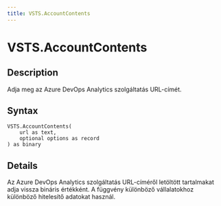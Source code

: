 ```yaml
---
title: VSTS.AccountContents
---
```


# VSTS.AccountContents


## Description

Adja meg az Azure DevOps Analytics szolgáltatás URL-címét.


## Syntax

```powerquery
VSTS.AccountContents(
    url as text,
    optional options as record
) as binary
```


## Details

Az Azure DevOps Analytics szolgáltatás URL-címéről letöltött tartalmakat adja vissza bináris értékként. A függvény különböző vállalatokhoz különböző hitelesítő adatokat használ.


